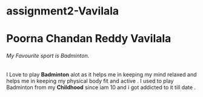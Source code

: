 # assignment2-Vavilala
# Poorna Chandan Reddy Vavilala
###### My Favourite sport is Badminton.

I Love to play **Badminton** alot as it helps me in keeping my mind relaxed and helps me in keeping my physical body fit and active . I used to play Badminton from my **Childhood** since iam 10 and i got addicted to it till date .